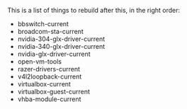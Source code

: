 This is a list of things to rebuild after this, in the right order:

* bbswitch-current
* broadcom-sta-current
* nvidia-304-glx-driver-current
* nvidia-340-glx-driver-current
* nvidia-glx-driver-current
* open-vm-tools
* razer-drivers-current
* v4l2loopback-current
* virtualbox-current 
* virtualbox-guest-current
* vhba-module-current
